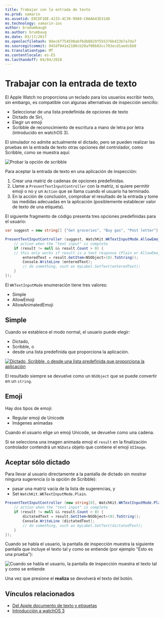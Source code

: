 ```yaml
---
title: Trabajar con la entrada de texto
ms.prod: xamarin
ms.assetid: E9CDF1DE-4233-4C39-99A9-C0AA643D314D
ms.technology: xamarin-ios
author: bradumbaugh
ms.author: brumbaug
ms.date: 03/17/2017
ms.openlocfilehash: 9dec6f754590abf6db8829f555376b423b7a7da7
ms.sourcegitcommit: 945df041e2180cb20af08b83cc703ecd1aedc6b0
ms.translationtype: MT
ms.contentlocale: es-ES
ms.lasthandoff: 04/04/2018
---
```

# <a name="working-with-text-input"></a>Trabajar con la entrada de texto

El Apple Watch no proporciona un teclado para los usuarios escribir texto, sin embargo, es compatible con algunas alternativas de inspección sencillo:

- Seleccionar de una lista predefinida de opciones de texto
- Dictado de Siri,
- Elegir un emoji
- Scribble de reconocimiento de escritura a mano de letra por letra (introducido en watchOS 3).

El simulador no admite actualmente el dictado, pero se pueden realizar las pruebas en la entrada de texto otras opciones del controlador, como Scribble, como se muestra aquí:

![](text-input-images/textinput-sml.png "Probar la opción de scribble")

Para aceptar la entrada de texto en una aplicación de inspección:

1. Crear una matriz de cadenas de opciones predefinidas.
2. Llame a `PresentTextInputController` con la matriz, si quiere permitir emoji o no y un `Action` que se llama cuando el usuario ha terminado.
3. En la acción de conclusión, comprobar el resultado de la entrada y tome las medidas adecuadas en la aplicación (posiblemente establecer valor de texto de una etiqueta).

El siguiente fragmento de código presenta tres opciones predefinidas para el usuario:

```csharp
var suggest = new string[] {"Get groceries", "Buy gas", "Post letter"};

PresentTextInputController (suggest, WatchKit.WKTextInputMode.AllowEmoji, (result) => {
    // action when the "text input" is complete
    if (result != null && result.Count > 0) {
    // this only works if result is a text response (Plain or AllowEmoji)
        enteredText = result.GetItem<NSObject>(0).ToString();
        Console.WriteLine (enteredText);
        // do something, such as myLabel.SetText(enteredText);
    }
});
```

El `WKTextInputMode` enumeración tiene tres valores:

- Simple
- AllowEmoji
- AllowAnimatedEmoji

## <a name="plain"></a>Simple

Cuando se establece el modo normal, el usuario puede elegir:

- Dictado,
- Scribble, o
- desde una lista predefinida que proporciona la aplicación.

[![](text-input-images/plain-scribble-sml.png "Dictado, Scribble, o desde una lista predefinida que proporciona la aplicación")](text-input-images/plain-scribble.png#lightbox)

El resultado siempre se devuelve como un `NSObject` que se puede convertir en un `string`.

## <a name="emoji"></a>Emoji

Hay dos tipos de emoji:

- Regular emoji de Unicode
- Imágenes animadas

Cuando el usuario elige un emoji Unicode, se devuelve como una cadena.

Si se selecciona una imagen animada emoji el `result` en la finalización controlador contendrá un `NSData` objeto que contiene el emoji `UIImage`.

## <a name="accepting-dictation-only"></a>Aceptar sólo dictado

Para llevar al usuario directamente a la pantalla de dictado sin mostrar ninguna sugerencia (o la opción de Scribble):

- pasar una matriz vacía de la lista de sugerencias, y
- Set `WatchKit.WKTextInputMode.Plain`.

```csharp
PresentTextInputController (new string[0], WatchKit.WKTextInputMode.Plain, (result) => {
    // action when the "text input" is complete
    if (result != null && result.Count > 0) {
        dictatedText = result.GetItem<NSObject>(0).ToString();
        Console.WriteLine (dictatedText);
        // do something, such as myLabel.SetText(dictatedText);
    }
});
```

Cuando se habla el usuario, la pantalla de inspección muestra la siguiente pantalla que incluye el texto tal y como se entiende (por ejemplo "Esto es una prueba"):

![](text-input-images/dictation.png "Cuando se habla el usuario, la pantalla de inspección muestra el texto tal y como se entiende")

Una vez que presione el **realiza** se devolverá el texto del botón.



## <a name="related-links"></a>Vínculos relacionados

- [Del Apple documento de texto y etiquetas](https://developer.apple.com/library/ios/documentation/General/Conceptual/WatchKitProgrammingGuide/TextandLabels.html)
- [Introducción a watchOS 3](~/ios/watchos/platform/introduction-to-watchos3/index.md)
